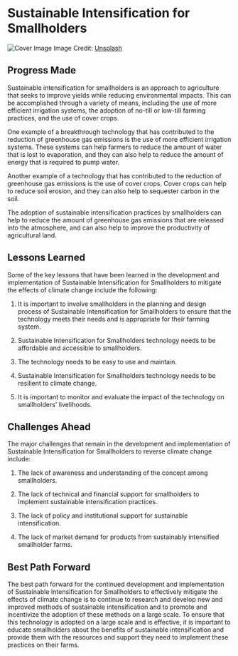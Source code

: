 # Sustainable Intensification for Smallholders

![Cover Image](https://images.unsplash.com/photo-1607613009820-a29f7bb81c04?crop=entropy&cs=tinysrgb&fit=max&fm=jpg&ixid=Mnw0NDM1NTZ8MHwxfHNlYXJjaHwxfHxTdXN0YWluYWJsZSUyMEludGVuc2lmaWNhdGlvbiUyMGZvciUyMFNtYWxsaG9sZGVyc3xlbnwwfHx8fDE2ODMwNjI3NTI&ixlib=rb-4.0.3&q=80&w=1080)
Image Credit: [Unsplash](https://unsplash.com/@thehumbleco)

## Progress Made

Sustainable intensification for smallholders is an approach to agriculture that seeks to improve yields while reducing environmental impacts. This can be accomplished through a variety of means, including the use of more efficient irrigation systems, the adoption of no-till or low-till farming practices, and the use of cover crops.

One example of a breakthrough technology that has contributed to the reduction of greenhouse gas emissions is the use of more efficient irrigation systems. These systems can help farmers to reduce the amount of water that is lost to evaporation, and they can also help to reduce the amount of energy that is required to pump water.

Another example of a technology that has contributed to the reduction of greenhouse gas emissions is the use of cover crops. Cover crops can help to reduce soil erosion, and they can also help to sequester carbon in the soil.

The adoption of sustainable intensification practices by smallholders can help to reduce the amount of greenhouse gas emissions that are released into the atmosphere, and can also help to improve the productivity of agricultural land.

## Lessons Learned

Some of the key lessons that have been learned in the development and implementation of Sustainable Intensification for Smallholders to mitigate the effects of climate change include the following:

1. It is important to involve smallholders in the planning and design process of Sustainable Intensification for Smallholders to ensure that the technology meets their needs and is appropriate for their farming system.

2. Sustainable Intensification for Smallholders technology needs to be affordable and accessible to smallholders.

3. The technology needs to be easy to use and maintain.

4. Sustainable Intensification for Smallholders technology needs to be resilient to climate change.

5. It is important to monitor and evaluate the impact of the technology on smallholders' livelihoods.

## Challenges Ahead

The major challenges that remain in the development and implementation of Sustainable Intensification for Smallholders to reverse climate change include:

1. The lack of awareness and understanding of the concept among smallholders.

2. The lack of technical and financial support for smallholders to implement sustainable intensification practices.

3. The lack of policy and institutional support for sustainable intensification.

4. The lack of market demand for products from sustainably intensified smallholder farms.

## Best Path Forward

The best path forward for the continued development and implementation of Sustainable Intensification for Smallholders to effectively mitigate the effects of climate change is to continue to research and develop new and improved methods of sustainable intensification and to promote and incentivize the adoption of these methods on a large scale. To ensure that this technology is adopted on a large scale and is effective, it is important to educate smallholders about the benefits of sustainable intensification and provide them with the resources and support they need to implement these practices on their farms.
